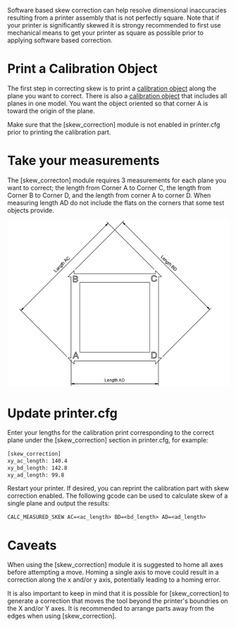 Software based skew correction can help resolve dimensional inaccuracies
resulting from a printer assembly that is not perfectly square.  Note
that if your printer is significantly skewed it is strongy recommended to
first use mechanical means to get your printer as square as possible prior
to applying software based correction.

# Print a Calibration Object
The first step in correcting skew is to print a
[calibration object](https://www.thingiverse.com/thing:2563185/files)
along the plane you want to correct.  There is also a
[calibration object](https://www.thingiverse.com/thing:2972743)
that includes all planes in one model.  You want the object oriented
so that corner A is toward the origin of the plane.

Make sure that the [skew_correction] module is not enabled in printer.cfg
prior to printing the calibration part.

# Take your measurements
The [skew_correcton] module requires 3 measurements for each plane you want
to correct; the length from Corner A to Corner C, the length from Corner B
to Corner D, and the length from corner A to corner D.  When measuring length
AD do not include the flats on the corners that some test objects provide.

![skew_lengths](img/skew_lengths.png)

# Update printer.cfg
Enter your lengths for the calibration print corresponding to the correct
plane under the [skew_correction] section in printer.cfg, for example:
```
[skew_correction]
xy_ac_length: 140.4
xy_bd_length: 142.8
xy_ad_length: 99.8
```
Restart your printer.  If desired, you can reprint the calibration part
with skew correction enabled. The following gcode can be used to calculate
skew of a single plane and output the results:

```
CALC_MEASURED_SKEW AC=<ac_length> BD=<bd_length> AD=<ad_length>
```

# Caveats

When using the [skew_correction] module it is suggested to home all axes
before attempting a move.  Homing a single axis to move could result in a
correction along the x and/or y axis, potentially leading to a homing error.

It is also important to keep in mind that it is possible for [skew_correction]
to generate a correction that moves the tool beyond the printer's boundries
on the X and/or Y axes.  It is recommended to arrange parts away from the
edges when using [skew_correction].
